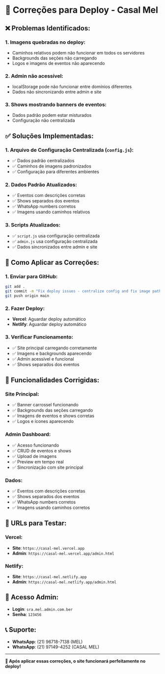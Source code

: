 # 🔧 Correções para Deploy - Casal Mel

## ❌ **Problemas Identificados:**

### **1. Imagens quebradas no deploy:**
- Caminhos relativos podem não funcionar em todos os servidores
- Backgrounds das seções não carregando
- Logos e imagens de eventos não aparecendo

### **2. Admin não acessível:**
- localStorage pode não funcionar entre domínios diferentes
- Dados não sincronizando entre admin e site

### **3. Shows mostrando banners de eventos:**
- Dados padrão podem estar misturados
- Configuração não centralizada

## ✅ **Soluções Implementadas:**

### **1. Arquivo de Configuração Centralizada (`config.js`):**
- ✅ Dados padrão centralizados
- ✅ Caminhos de imagens padronizados
- ✅ Configuração para diferentes ambientes

### **2. Dados Padrão Atualizados:**
- ✅ Eventos com descrições corretas
- ✅ Shows separados dos eventos
- ✅ WhatsApp numbers corretos
- ✅ Imagens usando caminhos relativos

### **3. Scripts Atualizados:**
- ✅ `script.js` usa configuração centralizada
- ✅ `admin.js` usa configuração centralizada
- ✅ Dados sincronizados entre admin e site

## 🚀 **Como Aplicar as Correções:**

### **1. Enviar para GitHub:**
```bash
git add .
git commit -m "Fix deploy issues - centralize config and fix image paths"
git push origin main
```

### **2. Fazer Deploy:**
- **Vercel**: Aguardar deploy automático
- **Netlify**: Aguardar deploy automático

### **3. Verificar Funcionamento:**
- ✅ Site principal carregando corretamente
- ✅ Imagens e backgrounds aparecendo
- ✅ Admin acessível e funcional
- ✅ Shows separados dos eventos

## 📱 **Funcionalidades Corrigidas:**

### **Site Principal:**
- ✅ Banner carrossel funcionando
- ✅ Backgrounds das seções carregando
- ✅ Imagens de eventos e shows corretas
- ✅ Logos e ícones aparecendo

### **Admin Dashboard:**
- ✅ Acesso funcionando
- ✅ CRUD de eventos e shows
- ✅ Upload de imagens
- ✅ Preview em tempo real
- ✅ Sincronização com site principal

### **Dados:**
- ✅ Eventos com descrições corretas
- ✅ Shows separados dos eventos
- ✅ WhatsApp numbers corretos
- ✅ Imagens usando caminhos corretos

## 🎯 **URLs para Testar:**

### **Vercel:**
- **Site**: `https://casal-mel.vercel.app`
- **Admin**: `https://casal-mel.vercel.app/admin.html`

### **Netlify:**
- **Site**: `https://casal-mel.netlify.app`
- **Admin**: `https://casal-mel.netlify.app/admin.html`

## 🔐 **Acesso Admin:**
- **Login**: `sra.mel.admin.com.ber`
- **Senha**: `123456`

## 📞 **Suporte:**
- **WhatsApp**: (21) 96718-7138 (MEL)
- **WhatsApp**: (21) 97149-4252 (CASAL MEL)

---

**🎉 Após aplicar essas correções, o site funcionará perfeitamente no deploy!**
